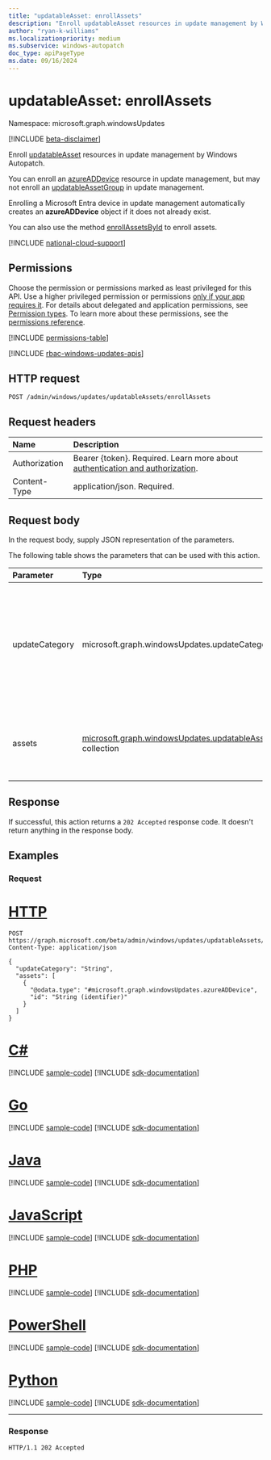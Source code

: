 ```yaml
---
title: "updatableAsset: enrollAssets"
description: "Enroll updatableAsset resources in update management by Windows Autopatch."
author: "ryan-k-williams"
ms.localizationpriority: medium
ms.subservice: windows-autopatch
doc_type: apiPageType
ms.date: 09/16/2024
---
```


# updatableAsset: enrollAssets
Namespace: microsoft.graph.windowsUpdates

[!INCLUDE [beta-disclaimer](../../includes/beta-disclaimer.md)]

Enroll [updatableAsset](../resources/windowsupdates-updatableasset.md) resources in update management by Windows Autopatch.

You can enroll an [azureADDevice](../resources/windowsupdates-azureaddevice.md) resource in update management, but may not enroll an [updatableAssetGroup](../resources/windowsupdates-updatableassetgroup.md) in update management.

Enrolling a Microsoft Entra device in update management automatically creates an **azureADDevice** object if it does not already exist.

You can also use the method [enrollAssetsById](windowsupdates-updatableasset-enrollassetsbyid.md) to enroll assets.

[!INCLUDE [national-cloud-support](../../includes/global-us.md)]

## Permissions
Choose the permission or permissions marked as least privileged for this API. Use a higher privileged permission or permissions [only if your app requires it](/graph/permissions-overview#best-practices-for-using-microsoft-graph-permissions). For details about delegated and application permissions, see [Permission types](/graph/permissions-overview#permission-types). To learn more about these permissions, see the [permissions reference](/graph/permissions-reference).

<!-- { "blockType": "permissions", "name": "windowsupdates_updatableasset_enrollassets" } -->
[!INCLUDE [permissions-table](../includes/permissions/windowsupdates-updatableasset-enrollassets-permissions.md)]

[!INCLUDE [rbac-windows-updates-apis](../includes/rbac-for-apis/rbac-windows-updates-apis.md)]

## HTTP request

<!-- {
  "blockType": "ignored"
}
-->
```http
POST /admin/windows/updates/updatableAssets/enrollAssets
```

## Request headers
|Name|Description|
|:---|:---|
|Authorization|Bearer {token}. Required. Learn more about [authentication and authorization](/graph/auth/auth-concepts).|
|Content-Type|application/json. Required.|

## Request body
In the request body, supply JSON representation of the parameters.

The following table shows the parameters that can be used with this action.

|Parameter|Type|Description|
|:---|:---|:---|
|updateCategory|microsoft.graph.windowsUpdates.updateCategory|The category of updates for Windows Autopatch to manage. Supports a subset of the values for **updateCategory**. Possible values are: `driver`, `feature`, `quality`, `unknownFutureValue`.|
|assets|[microsoft.graph.windowsUpdates.updatableAsset](../resources/windowsupdates-updatableasset.md) collection|List of **updatableAsset** resources to enroll in update management for the given **updateCategory**.|

## Response

If successful, this action returns a `202 Accepted` response code. It doesn't return anything in the response body.

## Examples

### Request

# [HTTP](#tab/http)
<!-- {
  "blockType": "request",
  "name": "updatableasset_enrollassets"
}
-->
```http
POST https://graph.microsoft.com/beta/admin/windows/updates/updatableAssets/enrollAssets
Content-Type: application/json

{
  "updateCategory": "String",
  "assets": [
    {
      "@odata.type": "#microsoft.graph.windowsUpdates.azureADDevice",
      "id": "String (identifier)"
    }
  ]
}
```

# [C#](#tab/csharp)
[!INCLUDE [sample-code](../includes/snippets/csharp/updatableasset-enrollassets-csharp-snippets.md)]
[!INCLUDE [sdk-documentation](../includes/snippets/snippets-sdk-documentation-link.md)]

# [Go](#tab/go)
[!INCLUDE [sample-code](../includes/snippets/go/updatableasset-enrollassets-go-snippets.md)]
[!INCLUDE [sdk-documentation](../includes/snippets/snippets-sdk-documentation-link.md)]

# [Java](#tab/java)
[!INCLUDE [sample-code](../includes/snippets/java/updatableasset-enrollassets-java-snippets.md)]
[!INCLUDE [sdk-documentation](../includes/snippets/snippets-sdk-documentation-link.md)]

# [JavaScript](#tab/javascript)
[!INCLUDE [sample-code](../includes/snippets/javascript/updatableasset-enrollassets-javascript-snippets.md)]
[!INCLUDE [sdk-documentation](../includes/snippets/snippets-sdk-documentation-link.md)]

# [PHP](#tab/php)
[!INCLUDE [sample-code](../includes/snippets/php/updatableasset-enrollassets-php-snippets.md)]
[!INCLUDE [sdk-documentation](../includes/snippets/snippets-sdk-documentation-link.md)]

# [PowerShell](#tab/powershell)
[!INCLUDE [sample-code](../includes/snippets/powershell/updatableasset-enrollassets-powershell-snippets.md)]
[!INCLUDE [sdk-documentation](../includes/snippets/snippets-sdk-documentation-link.md)]

# [Python](#tab/python)
[!INCLUDE [sample-code](../includes/snippets/python/updatableasset-enrollassets-python-snippets.md)]
[!INCLUDE [sdk-documentation](../includes/snippets/snippets-sdk-documentation-link.md)]

---

### Response

<!-- {
  "blockType": "response",
  "truncated": true
}
-->
```http
HTTP/1.1 202 Accepted
```
